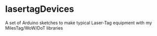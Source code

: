 # lasertagDevices
A set of Arduino sketches to make typical Laser-Tag equipment with my MilesTag/WoW/DoT libraries
